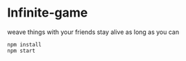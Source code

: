# Infinite-game

weave things with your friends
stay alive as long as you can

```
npm install
npm start
```
